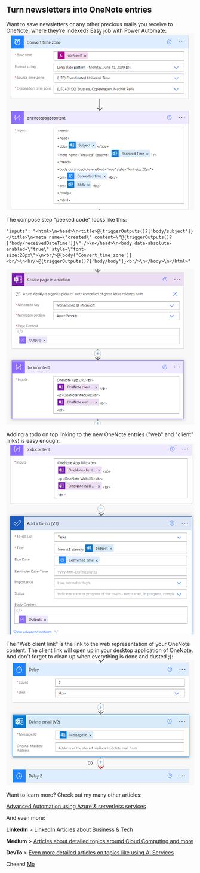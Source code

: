 ## Turn newsletters into OneNote entries 

Want to save newsletters or any other precious mails you receive to OneNote, where they're indexed?
Easy job with Power Automate:
![Time Zone Conversion in Power Automate](../images/03.png)

The compose step "peeked code" looks like this:

``` 
"inputs": "<html>\n<head>\n<title>@{triggerOutputs()?['body/subject']}</title>\n<meta name=\"created\" content=\"@{triggerOutputs()?['body/receivedDateTime']}\" />\n</head>\n<body data-absolute-enabled=\"true\" style=\"font-size:20px\">\n<br/>@{body('Convert_time_zone')}<br/>\n<br/>@{triggerOutputs()?['body/body']}<br/>\n</body>\n</html>"
```

![Composing content for a new (Microsoft) TODO](../images/04.png)

Adding a todo on top linking to the new OneNote entries ("web" and "client" links) is easy enough:
![OneNote web and client URIs](../images/05.png)

The "Web client link" is the link to the web representation of your OneNote content. The client link will open up in your desktop application of OneNote.
And don't forget to clean up when everything is done and dusted ;):
![Delete the mail and handle errors](../images/06.png)

Want to learn more? Check out my many other articles:

[Advanced Automation using Azure & serverless services](https://medium.com/serverless-and-lowocode-pioneers/using-logic-apps-to-orchestrate-a-complex-video-processing-process-flow-a0ef20237511)

And even more:

**LinkedIn** > [LinkedIn Articles about Business & Tech](https://www.linkedin.com/today/author/mbrueckner)

**Medium** > [Articles about detailed topics around Cloud Computing and more](https://medium.com/@mohammedbrueckner)

**DevTo** > [Even more detailed articles on topics like using AI Services](https://dev.to/mrbrue)

Cheers!
[Mo](https://platformeconomies.com)

